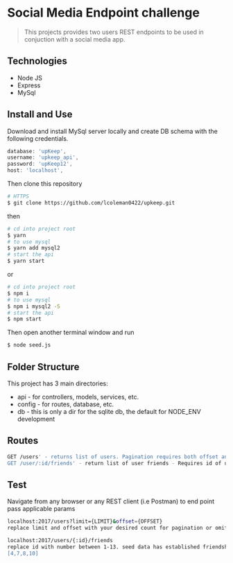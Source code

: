 # Social Media Endpoint challenge

>  This projects provides two users REST endpoints to be used in conjuction with a social media app. 

## Technologies 

- Node JS
- Express
- MySql

## Install and Use

Download and install MySql server locally and create DB schema with the following credentials. 
 
  ```js
  database: 'upKeep',
  username: 'upkeep_api',
  password: 'upKeep12',
  host: 'localhost',
  ```


Then clone this repository

```sh
# HTTPS
$ git clone https://github.com/lcoleman0422/upkeep.git
```

then

```sh
# cd into project root
$ yarn
# to use mysql
$ yarn add mysql2
# start the api
$ yarn start
```

or

```sh
# cd into project root
$ npm i
# to use mysql
$ npm i mysql2 -S
# start the api
$ npm start
```

Then open another terminal window and run 

```sh
$ node seed.js 
```


## Folder Structure

This project has 3 main directories:

- api - for controllers, models, services, etc.
- config - for routes, database, etc.
- db - this is only a dir for the sqlite db, the default for NODE_ENV development

## Routes 
```sh
GET /users' - returns list of users. Pagination requires both offset and limit query params to be passed
GET /user/:id/friends' - return list of user friends - Requires id of user to be passed.  
```

## Test 
Navigate from any browser or any REST client (i.e Postman) to end point pass applicable params 

```sh
localhost:2017/users?limit={LIMIT}&offset={OFFSET}
replace limit and offset with your desired count for pagination or omit both for all users

localhost:2017/users/{:id}/friends 
replace id with number between 1-13. seed data has established friendships for the following userid's
[4,7,8,10]

```





